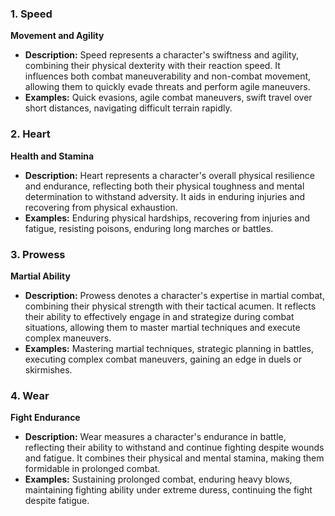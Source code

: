 ### 1. Speed

**Movement and Agility**

- **Description:** Speed represents a character's swiftness and agility, combining their physical dexterity with their reaction speed. It influences both combat maneuverability and non-combat movement, allowing them to quickly evade threats and perform agile maneuvers.
- **Examples:** Quick evasions, agile combat maneuvers, swift travel over short distances, navigating difficult terrain rapidly.

### 2. Heart

**Health and Stamina**

- **Description:** Heart represents a character's overall physical resilience and endurance, reflecting both their physical toughness and mental determination to withstand adversity. It aids in enduring injuries and recovering from physical exhaustion.
- **Examples:** Enduring physical hardships, recovering from injuries and fatigue, resisting poisons, enduring long marches or battles.

### 3. Prowess

**Martial Ability**

- **Description:** Prowess denotes a character's expertise in martial combat, combining their physical strength with their tactical acumen. It reflects their ability to effectively engage in and strategize during combat situations, allowing them to master martial techniques and execute complex maneuvers.
- **Examples:** Mastering martial techniques, strategic planning in battles, executing complex combat maneuvers, gaining an edge in duels or skirmishes.

### 4. Wear

**Fight Endurance**

- **Description:** Wear measures a character's endurance in battle, reflecting their ability to withstand and continue fighting despite wounds and fatigue. It combines their physical and mental stamina, making them formidable in prolonged combat.
- **Examples:** Sustaining prolonged combat, enduring heavy blows, maintaining fighting ability under extreme duress, continuing the fight despite fatigue.